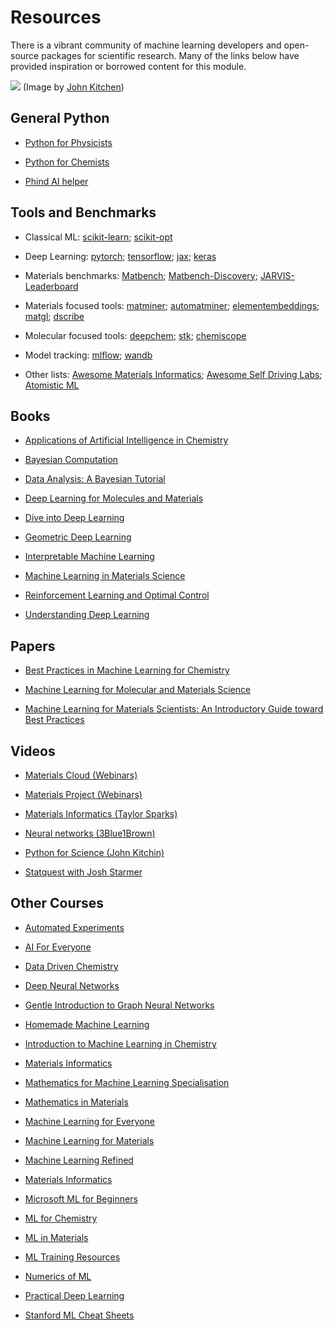 # Resources

There is a vibrant community of machine learning developers and open-source packages for scientific research. Many of the links below have provided inspiration or borrowed content for this module.

![](./images/ml-python.png)
(Image by [John Kitchen](https://kitchingroup.cheme.cmu.edu))

## General Python

* [Python for Physicists](https://lucydot.github.io/python_novice)

* [Python for Chemists](https://pythoninchemistry.org)

* [Phind AI helper](https://www.phind.com)

## Tools and Benchmarks

* Classical ML: [scikit-learn](https://scikit-learn.org); [scikit-opt](https://scikit-optimize.github.io)

* Deep Learning: [pytorch](https://pytorch.org); [tensorflow](https://www.tensorflow.org); [jax](https://github.com/google/jax); [keras](https://keras.io)

* Materials benchmarks: [Matbench](https://matbench.materialsproject.org); [Matbench-Discovery](https://matbench-discovery.materialsproject.org); [JARVIS-Leaderboard](https://pages.nist.gov/jarvis_leaderboard)

* Materials focused tools: [matminer](https://hackingmaterials.lbl.gov/matminer); [automatminer](https://hackingmaterials.lbl.gov/automatminer); [elementembeddings](https://github.com/WMD-group/ElementEmbeddings); [matgl](https://github.com/materialsvirtuallab/matgl); [dscribe](https://singroup.github.io/dscribe)

* Molecular focused tools: [deepchem](https://deepchem.io); [stk](https://github.com/JelfsMaterialsGroup/stk); [chemiscope](https://chemiscope.org)

* Model tracking: [mlflow](https://mlflow.org); [wandb](https://wandb.ai)

* Other lists: [Awesome Materials Informatics](https://github.com/tilde-lab/awesome-materials-informatics); [Awesome Self Driving Labs](https://github.com/AccelerationConsortium/awesome-self-driving-labs); [Atomistic ML](https://github.com/JuDFTteam/best-of-atomistic-machine-learning)

## Books

* [Applications of Artificial Intelligence in Chemistry](https://global.oup.com/academic/product/applications-of-artificial-intelligence-in-chemistry-9780198557364)

* [Bayesian Computation](https://bayesiancomputationbook.com)

* [Data Analysis: A Bayesian Tutorial](https://global.oup.com/academic/product/data-analysis-9780198568322)

* [Deep Learning for Molecules and Materials](https://dmol.pub)

* [Dive into Deep Learning](https://d2l.ai/index.html)

* [Geometric Deep Learning](https://geometricdeeplearning.com/book)

* [Interpretable Machine Learning](https://christophm.github.io/interpretable-ml-book)

* [Machine Learning in Materials Science](https://pubs.acs.org/doi/10.1021/acsinfocus.7e5033)

* [Reinforcement Learning and Optimal Control](https://web.mit.edu/dimitrib/www/RLbook.html)

* [Understanding Deep Learning](https://udlbook.github.io/udlbook)

## Papers 

* [Best Practices in Machine Learning for Chemistry](https://www.nature.com/articles/s41557-021-00716-z)

* [Machine Learning for Molecular and Materials Science](https://www.nature.com/articles/s41586-018-0337-2)

* [Machine Learning for Materials Scientists: An Introductory Guide toward Best Practices](https://pubs.acs.org/doi/10.1021/acs.chemmater.0c01907)

## Videos

* [Materials Cloud (Webinars)](https://www.youtube.com/@MaterialsCloud)

* [Materials Project (Webinars)](https://www.youtube.com/@MaterialsProject)

* [Materials Informatics (Taylor Sparks)](https://www.youtube.com/@TaylorSparks/videos)

* [Neural networks (3Blue1Brown)](https://www.youtube.com/watch?v=aircAruvnKk)

* [Python for Science (John Kitchin)](https://www.youtube.com/@JohnKitchin/videos)

* [Statquest with Josh Starmer](https://www.youtube.com/@statquest/videos)

## Other Courses

* [Automated Experiments](https://github.com/SergeiVKalinin/UTK-Spring-2023---Automated-Experiment) 

* [AI For Everyone](https://www.coursea.org/learn/ai-for-everyone)

* [Data Driven Chemistry](https://github.com/Edinburgh-Chemistry-Teaching/Data-driven-chemistry)

* [Deep Neural Networks](https://www.youtube.com/playlist?list=PL_iWQOsE6TfVmKkQHucjPAoRtIJYt8a5A)

* [Gentle Introduction to Graph Neural Networks](https://distill.pub/2021/gnn-intro/)

* [Homemade Machine Learning](https://github.com/trekhleb/homemade-machine-learning)

* [Introduction to Machine Learning in Chemistry](https://github.com/ML4chemArg/Intro-to-Machine-Learning-in-Chemistry)

* [Materials Informatics](https://www.youtube.com/watch?v=DDliZDwiAoU&list=PLL0SWcFqypCl4lrzk1dMWwTUrzQZFt7y0)

* [Mathematics for Machine Learning Specialisation](https://www.coursera.org/specializations/mathematics-machine-learning)

* [Mathematics in Materials](https://github.com/SergeiVKalinin/MSE_Spring2024)

* [Machine Learning for Everyone](https://vas3k.com/blog/machine_learning/)

* [Machine Learning for Materials](https://github.com/SergeiVKalinin/MSE_Fall2023)

* [Machine Learning Refined](https://github.com/jermwatt/machine_learning_refined)

* [Materials Informatics](https://github.com/sp8rks/MaterialsInformatics)

* [Microsoft ML for Beginners](https://github.com/microsoft/ML-For-Beginners)

* [ML for Chemistry](https://github.com/Edinburgh-Chemistry-Teaching/ML-for-Chemistry)

* [ML in Materials](https://github.com/SergeiVKalinin/MSE_Fall2023)

* [ML Training Resources](https://github.com/keeeto/ml-training-resources)

* [Numerics of ML](https://github.com/philipphennig/NumericsOfML)

* [Practical Deep Learning](https://course.fast.ai)

* [Stanford ML Cheat Sheets](https://stanford.edu/~shervine/teaching)
